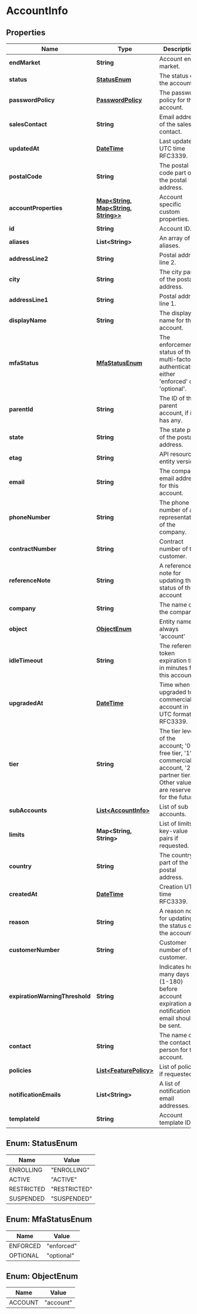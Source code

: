 
# AccountInfo

## Properties
Name | Type | Description | Notes
------------ | ------------- | ------------- | -------------
**endMarket** | **String** | Account end market. | 
**status** | [**StatusEnum**](#StatusEnum) | The status of the account. | 
**passwordPolicy** | [**PasswordPolicy**](PasswordPolicy.md) | The password policy for this account. |  [optional]
**salesContact** | **String** | Email address of the sales contact. |  [optional]
**updatedAt** | [**DateTime**](DateTime.md) | Last update UTC time RFC3339. |  [optional]
**postalCode** | **String** | The postal code part of the postal address. |  [optional]
**accountProperties** | [**Map&lt;String, Map&lt;String, String&gt;&gt;**](Map.md) | Account specific custom properties. |  [optional]
**id** | **String** | Account ID. | 
**aliases** | **List&lt;String&gt;** | An array of aliases. | 
**addressLine2** | **String** | Postal address line 2. |  [optional]
**city** | **String** | The city part of the postal address. |  [optional]
**addressLine1** | **String** | Postal address line 1. |  [optional]
**displayName** | **String** | The display name for the account. |  [optional]
**mfaStatus** | [**MfaStatusEnum**](#MfaStatusEnum) | The enforcement status of the multi-factor authentication, either &#39;enforced&#39; or &#39;optional&#39;. |  [optional]
**parentId** | **String** | The ID of the parent account, if it has any. |  [optional]
**state** | **String** | The state part of the postal address. |  [optional]
**etag** | **String** | API resource entity version. | 
**email** | **String** | The company email address for this account. |  [optional]
**phoneNumber** | **String** | The phone number of a representative of the company. |  [optional]
**contractNumber** | **String** | Contract number of the customer. |  [optional]
**referenceNote** | **String** | A reference note for updating the status of the account |  [optional]
**company** | **String** | The name of the company. |  [optional]
**object** | [**ObjectEnum**](#ObjectEnum) | Entity name: always &#39;account&#39; | 
**idleTimeout** | **String** | The reference token expiration time in minutes for this account. |  [optional]
**upgradedAt** | [**DateTime**](DateTime.md) | Time when upgraded to commercial account in UTC format RFC3339. |  [optional]
**tier** | **String** | The tier level of the account; &#39;0&#39;: free tier, &#39;1&#39;: commercial account, &#39;2&#39;: partner tier. Other values are reserved for the future. | 
**subAccounts** | [**List&lt;AccountInfo&gt;**](AccountInfo.md) | List of sub accounts. |  [optional]
**limits** | **Map&lt;String, String&gt;** | List of limits as key-value pairs if requested. |  [optional]
**country** | **String** | The country part of the postal address. |  [optional]
**createdAt** | [**DateTime**](DateTime.md) | Creation UTC time RFC3339. |  [optional]
**reason** | **String** | A reason note for updating the status of the account |  [optional]
**customerNumber** | **String** | Customer number of the customer. |  [optional]
**expirationWarningThreshold** | **String** | Indicates how many days (1-180) before account expiration a notification email should be sent. |  [optional]
**contact** | **String** | The name of the contact person for this account. |  [optional]
**policies** | [**List&lt;FeaturePolicy&gt;**](FeaturePolicy.md) | List of policies if requested. |  [optional]
**notificationEmails** | **List&lt;String&gt;** | A list of notification email addresses. |  [optional]
**templateId** | **String** | Account template ID. |  [optional]


<a name="StatusEnum"></a>
## Enum: StatusEnum
Name | Value
---- | -----
ENROLLING | &quot;ENROLLING&quot;
ACTIVE | &quot;ACTIVE&quot;
RESTRICTED | &quot;RESTRICTED&quot;
SUSPENDED | &quot;SUSPENDED&quot;


<a name="MfaStatusEnum"></a>
## Enum: MfaStatusEnum
Name | Value
---- | -----
ENFORCED | &quot;enforced&quot;
OPTIONAL | &quot;optional&quot;


<a name="ObjectEnum"></a>
## Enum: ObjectEnum
Name | Value
---- | -----
ACCOUNT | &quot;account&quot;




